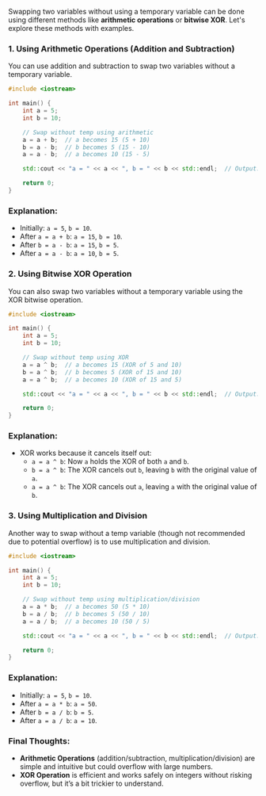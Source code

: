 Swapping two variables without using a temporary variable can be done using different methods like **arithmetic operations** or **bitwise XOR**. Let's explore these methods with examples.

### 1. **Using Arithmetic Operations (Addition and Subtraction)**

You can use addition and subtraction to swap two variables without a temporary variable.

```cpp
#include <iostream>

int main() {
    int a = 5;
    int b = 10;

    // Swap without temp using arithmetic
    a = a + b;  // a becomes 15 (5 + 10)
    b = a - b;  // b becomes 5 (15 - 10)
    a = a - b;  // a becomes 10 (15 - 5)

    std::cout << "a = " << a << ", b = " << b << std::endl;  // Output: a = 10, b = 5

    return 0;
}
```

### Explanation:
- Initially: `a = 5`, `b = 10`.
- After `a = a + b`: `a = 15`, `b = 10`.
- After `b = a - b`: `a = 15`, `b = 5`.
- After `a = a - b`: `a = 10`, `b = 5`.

### 2. **Using Bitwise XOR Operation**

You can also swap two variables without a temporary variable using the XOR bitwise operation.

```cpp
#include <iostream>

int main() {
    int a = 5;
    int b = 10;

    // Swap without temp using XOR
    a = a ^ b;  // a becomes 15 (XOR of 5 and 10)
    b = a ^ b;  // b becomes 5 (XOR of 15 and 10)
    a = a ^ b;  // a becomes 10 (XOR of 15 and 5)

    std::cout << "a = " << a << ", b = " << b << std::endl;  // Output: a = 10, b = 5

    return 0;
}
```

### Explanation:
- XOR works because it cancels itself out:
  - `a = a ^ b`: Now `a` holds the XOR of both `a` and `b`.
  - `b = a ^ b`: The XOR cancels out `b`, leaving `b` with the original value of `a`.
  - `a = a ^ b`: The XOR cancels out `a`, leaving `a` with the original value of `b`.

### 3. **Using Multiplication and Division**

Another way to swap without a temp variable (though not recommended due to potential overflow) is to use multiplication and division.

```cpp
#include <iostream>

int main() {
    int a = 5;
    int b = 10;

    // Swap without temp using multiplication/division
    a = a * b;  // a becomes 50 (5 * 10)
    b = a / b;  // b becomes 5 (50 / 10)
    a = a / b;  // a becomes 10 (50 / 5)

    std::cout << "a = " << a << ", b = " << b << std::endl;  // Output: a = 10, b = 5

    return 0;
}
```

### Explanation:
- Initially: `a = 5`, `b = 10`.
- After `a = a * b`: `a = 50`.
- After `b = a / b`: `b = 5`.
- After `a = a / b`: `a = 10`.

### Final Thoughts:
- **Arithmetic Operations** (addition/subtraction, multiplication/division) are simple and intuitive but could overflow with large numbers.
- **XOR Operation** is efficient and works safely on integers without risking overflow, but it’s a bit trickier to understand.

